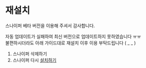 # 재설치
스나이퍼 베타 버전을 이용해 주셔서 감사합니다.

자동 업데이트가 실패하여 최신 버전으로 업데이트하지 못하였습니다 ㅠㅠ<br/>
불편하시더라도 아래 가이드대로 재설치 이후 이용 부탁드립니다 ( _ _ )

1. 스나이퍼 삭제하기
2. 스나이퍼 다시 [설치하기](https://electronjs.org/docs/api/tray)
